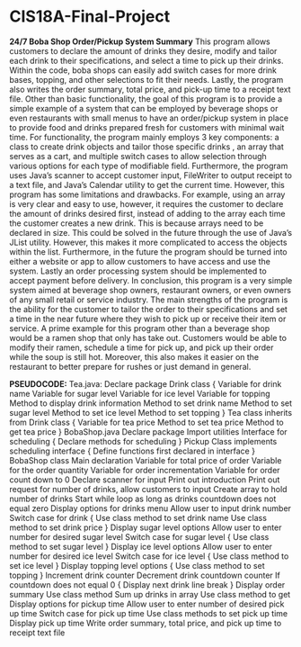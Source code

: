 # CIS18A-Final-Project
**24/7 Boba Shop Order/Pickup System Summary**
  This program allows customers to declare the amount of drinks they desire, modify and tailor each drink to their specifications, and select a time to pick up their drinks. Within the code, boba shops can easily add switch cases for more drink bases, topping, and other selections to fit their needs. Lastly, the program also writes the order summary, total price, and pick-up time to a receipt text file. Other than basic functionality, the goal of this program is to provide a simple example of a system that can be employed by beverage shops or even restaurants with small menus to have an order/pickup system in place to provide food and drinks prepared fresh for customers with minimal wait time. 
  For functionality, the program mainly employs 3 key components: a class to create drink objects and tailor those specific drinks , an array that serves as a cart, and multiple switch cases to allow selection through various options for each type of modifiable field. Furthermore, the program uses Java’s scanner to accept customer input, FileWriter to output receipt to a text file, and Java’s Calendar utility to get the current time. However, this program has some limitations and drawbacks. For example, using an array is very clear and easy to use, however, it requires the customer to declare the amount of drinks desired first, instead of adding to the array each time the customer creates a new drink. This is because arrays need to be declared in size. This could be solved in the future through the use of Java’s JList utility. However, this makes it more complicated to access the objects within the list. Furthermore, in the future the program should be turned into either a website or app to allow customers to have access and use the system. Lastly an order processing system should be implemented to accept payment before delivery. 
  In conclusion, this program is a very simple system aimed at beverage shop owners, restaurant owners, or even owners of any small retail or service industry. The main strengths of the program is the ability for the customer to tailor the order to their specifications and set a time in the near future where they wish to pick up or receive their item or service. A prime example for this program other than a beverage shop would be a ramen shop that only has take out. Customers would be able to modify their ramen, schedule a time for pick up, and pick up their order while the soup is still hot. Moreover, this also makes it easier on the restaurant to better prepare for rushes or just demand in general. 

**PSEUDOCODE:**
Tea.java:
Declare package
Drink class
{
	Variable for drink name
	Variable for sugar level
	Variable for ice level
	Variable for topping
	Method to display drink information
	Method to set drink name
	Method to set sugar level 
	Method to set ice level
	Method to set topping
}
Tea class inherits from Drink class
{
	Variable for tea price
	Method to set tea price
	Method to get tea price
}
BobaShop.java
Declare package
Import utilities
Interface for scheduling
{
	Declare methods for scheduling
}
Pickup Class implements scheduling interface
{
	Define functions first declared in interface
}
BobaShop class
Main declaration
Variable for total price of order
Variable for the order quantity
Variable for order incrementation
Variable for order count down to 0
Declare scanner for input
Print out introduction
Print out request for number of drinks, allow customers to input
Create array to hold number of drinks
Start while loop as long as drinks countdown does not equal zero
Display options for drinks menu
Allow user to input drink number
Switch case for drink
{
	Use class method to set drink name
	Use class method to set drink price
}
Display sugar level options
Allow user to enter number for desired sugar level
Switch case for sugar level
{
	Use class method to set sugar level
}
Display ice level options
Allow user to enter number for desired ice level
Switch case for ice level
{
	Use class method to set ice level
}
Display topping level options 
{
	Use class method to set topping
}
Increment drink counter
Decrement drink countdown counter
If countdown does not equal 0
{
	Display next drink line break
}
Display order summary
	Use class method
Sum up drinks in array
	Use class method to get
Display options for pickup time
Allow user to enter number of desired pick up time
Switch case for pick up time
	Use class methods to set pick up time
Display pick up time
Write order summary, total price, and pick up time to receipt text file

